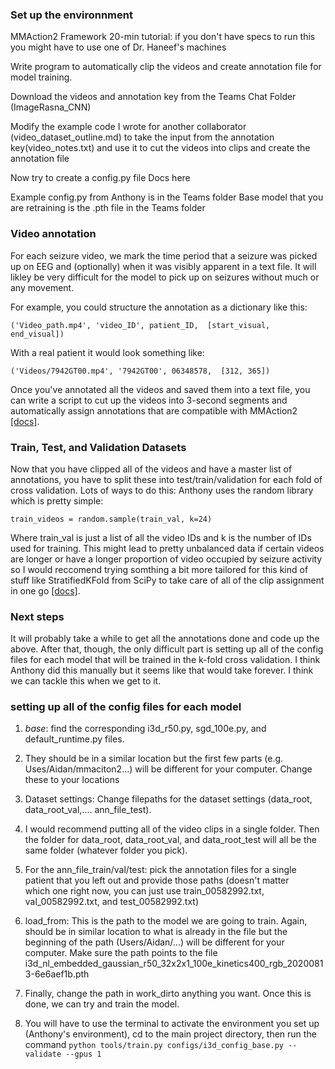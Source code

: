 ### Set up the environnment

MMAction2 Framework
20-min tutorial: if you don't have specs to run this you might have to use one of Dr. Haneef's machines

Write program to automatically clip the videos and create annotation file for model training.

Download the videos and annotation key from the Teams Chat Folder (ImageRasna_CNN)

Modify the example code I wrote for another collaborator (video_dataset_outline.md) to take the input from the annotation key(video_notes.txt) 
and use it to cut the videos into clips and create the annotation file

Now try to create a config.py file
Docs here

Example config.py from Anthony is in the Teams folder
Base model that you are retraining is the .pth file in the Teams folder

### Video annotation

For each seizure video, we mark the time period that a seizure was picked up on EEG and (optionally) when it was visibly apparent in a text 
file. It will likley be very difficult for the model to pick up on seizures without much or any movement.

For example, you could structure the annotation as a dictionary like this:

`('Video_path.mp4', 'video_ID', patient_ID,  [start_visual, end_visual])`

With a real patient it would look something like:

`('Videos/7942GT00.mp4', '7942GT00', 06348578,  [312, 365])`

Once you've annotated all the videos and saved them into a text file, you can write a script to cut up the videos into 3-second segments and 
automatically assign annotations that are compatible with MMAction2 [[docs]](https://mmaction2.readthedocs.io/en/latest/user_guides/prepare_dataset.html#action-recognition).


### Train, Test, and Validation Datasets

Now that you have clipped all of the videos and have a master list of annotations, you have to split these into test/train/validation for 
each fold of cross validation. Lots of ways to do this: Anthony uses the random library which is pretty simple:

`train_videos = random.sample(train_val, k=24)`

Where train_val is just a list of all the video IDs and k is the number of IDs used for training. This might lead to pretty unbalanced data 
if certain videos are longer or have a longer proportion of video occupied by seizure activity so I would reccomend trying somthing a bit 
more tailored for this kind of stuff like StratifiedKFold from SciPy to take care of all of the clip assignment in one go 
[[docs]](https://scikit-learn.org/stable/modules/generated/sklearn.model_selection.StratifiedKFold.html).


### Next steps

It will probably take a while to get all the annotations done and code up the above. After that, though, the only difficult part is setting 
up all of the config files for each model that will be trained in the k-fold cross validation. I think Anthony did this manually but it 
seems like that would take forever. I think we can tackle this when we get to it.

### setting up all of the config files for each model

1. _base_: find the corresponding i3d_r50.py, sgd_100e.py, and default_runtime.py files. 

2. They should be in a similar location but the first few parts (e.g. Uses/Aidan/mmaciton2...) will be different for your computer. 
Change these to your locations

3. Dataset settings: Change filepaths for the dataset settings (data_root, data_root_val,.... ann_file_test). 

4. I would recommend putting all of the video clips in a single folder. Then the folder for data_root, data_root_val, and data_root_test will all be the same folder (whatever folder you pick). 

5. For the ann_file_train/val/test: pick the annotation files for a single patient that you left out and provide those paths (doesn't matter \
which one right now, you can just use train_00582992.txt, val_00582992.txt, and test_00582992.txt) 

6. load_from: This is the path to the model we are going to train. Again, should be in similar location to what is already in the file but the beginning of the path (Users/Aidan/...) will be different for your computer. Make sure the path points to the file 
i3d_nl_embedded_gaussian_r50_32x2x1_100e_kinetics400_rgb_20200813-6e6aef1b.pth

7. Finally, change the path in work_dirto anything you want. 
Once this is done, we can try and train the model. 

8. You will have to use the terminal to activate the environment you set up (Anthony's environment), cd to the main project directory, 
then run the command `python tools/train.py configs/i3d_config_base.py --validate --gpus 1`
